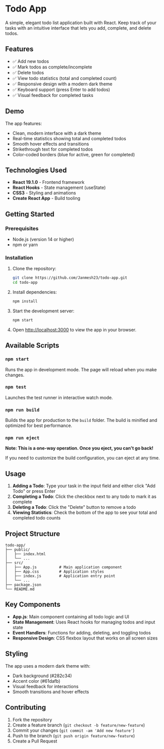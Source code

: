 # Todo App

A simple, elegant todo list application built with React. Keep track of your tasks with an intuitive interface that lets you add, complete, and delete todos.

## Features

- ✅ Add new todos
- ✅ Mark todos as complete/incomplete
- ✅ Delete todos
- ✅ View todo statistics (total and completed count)
- ✅ Responsive design with a modern dark theme
- ✅ Keyboard support (press Enter to add todos)
- ✅ Visual feedback for completed tasks

## Demo

The app features:
- Clean, modern interface with a dark theme
- Real-time statistics showing total and completed todos
- Smooth hover effects and transitions
- Strikethrough text for completed todos
- Color-coded borders (blue for active, green for completed)

## Technologies Used

- **React 19.1.0** - Frontend framework
- **React Hooks** - State management (useState)
- **CSS3** - Styling and animations
- **Create React App** - Build tooling

## Getting Started

### Prerequisites

- Node.js (version 14 or higher)
- npm or yarn

### Installation

1. Clone the repository:
   ```bash
   git clone https://github.com/Janmesh23/todo-app.git
   cd todo-app
   ```

2. Install dependencies:
   ```bash
   npm install
   ```

3. Start the development server:
   ```bash
   npm start
   ```

4. Open [http://localhost:3000](http://localhost:3000) to view the app in your browser.

## Available Scripts

### `npm start`
Runs the app in development mode. The page will reload when you make changes.

### `npm test`
Launches the test runner in interactive watch mode.

### `npm run build`
Builds the app for production to the `build` folder. The build is minified and optimized for best performance.

### `npm run eject`
**Note: This is a one-way operation. Once you eject, you can't go back!**

If you need to customize the build configuration, you can eject at any time.

## Usage

1. **Adding a Todo**: Type your task in the input field and either click "Add Todo" or press Enter
2. **Completing a Todo**: Click the checkbox next to any todo to mark it as complete
3. **Deleting a Todo**: Click the "Delete" button to remove a todo
4. **Viewing Statistics**: Check the bottom of the app to see your total and completed todo counts

## Project Structure

```
todo-app/
├── public/
│   ├── index.html
│   └── ...
├── src/
│   ├── App.js          # Main application component
│   ├── App.css         # Application styles
│   ├── index.js        # Application entry point
│   └── ...
├── package.json
└── README.md
```

## Key Components

- **App.js**: Main component containing all todo logic and UI
- **State Management**: Uses React hooks for managing todos and input state
- **Event Handlers**: Functions for adding, deleting, and toggling todos
- **Responsive Design**: CSS flexbox layout that works on all screen sizes

## Styling

The app uses a modern dark theme with:
- Dark background (#282c34)
- Accent color (#61dafb)
- Visual feedback for interactions
- Smooth transitions and hover effects

## Contributing

1. Fork the repository
2. Create a feature branch (`git checkout -b feature/new-feature`)
3. Commit your changes (`git commit -am 'Add new feature'`)
4. Push to the branch (`git push origin feature/new-feature`)
5. Create a Pull Request

 
